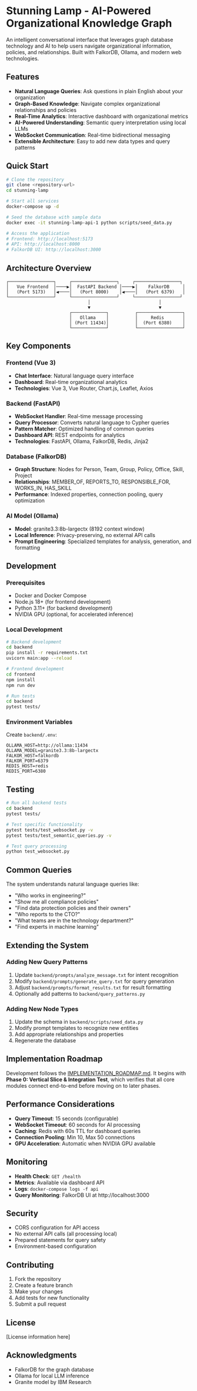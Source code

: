 # Stunning Lamp - AI-Powered Organizational Knowledge Graph

An intelligent conversational interface that leverages graph database technology and AI to help users navigate organizational information, policies, and relationships. Built with FalkorDB, Ollama, and modern web technologies.

## Features

- **Natural Language Queries**: Ask questions in plain English about your organization
- **Graph-Based Knowledge**: Navigate complex organizational relationships and policies
- **Real-Time Analytics**: Interactive dashboard with organizational metrics
- **AI-Powered Understanding**: Semantic query interpretation using local LLMs
- **WebSocket Communication**: Real-time bidirectional messaging
- **Extensible Architecture**: Easy to add new data types and query patterns

## Quick Start

```bash
# Clone the repository
git clone <repository-url>
cd stunning-lamp

# Start all services
docker-compose up -d

# Seed the database with sample data
docker exec -it stunning-lamp-api-1 python scripts/seed_data.py

# Access the application
# Frontend: http://localhost:5173
# API: http://localhost:8000
# FalkorDB UI: http://localhost:3000
```

## Architecture Overview

```
┌─────────────────┐     ┌─────────────────┐     ┌─────────────────┐
│   Vue Frontend  │────▶│  FastAPI Backend │────▶│    FalkorDB     │
│   (Port 5173)   │◀────│   (Port 8000)    │◀────│   (Port 6379)   │
└─────────────────┘     └─────────────────┘     └─────────────────┘
                               │                          │
                               ▼                          ▼
                        ┌─────────────┐          ┌─────────────────┐
                        │   Ollama    │          │     Redis       │
                        │ (Port 11434)│          │  (Port 6380)    │
                        └─────────────┘          └─────────────────┘
```

## Key Components

### Frontend (Vue 3)
- **Chat Interface**: Natural language query interface
- **Dashboard**: Real-time organizational analytics
- **Technologies**: Vue 3, Vue Router, Chart.js, Leaflet, Axios

### Backend (FastAPI)
- **WebSocket Handler**: Real-time message processing
- **Query Processor**: Converts natural language to Cypher queries
- **Pattern Matcher**: Optimized handling of common queries
- **Dashboard API**: REST endpoints for analytics
- **Technologies**: FastAPI, Ollama, FalkorDB, Redis, Jinja2

### Database (FalkorDB)
- **Graph Structure**: Nodes for Person, Team, Group, Policy, Office, Skill, Project
- **Relationships**: MEMBER_OF, REPORTS_TO, RESPONSIBLE_FOR, WORKS_IN, HAS_SKILL
- **Performance**: Indexed properties, connection pooling, query optimization

### AI Model (Ollama)
- **Model**: granite3.3:8b-largectx (8192 context window)
- **Local Inference**: Privacy-preserving, no external API calls
- **Prompt Engineering**: Specialized templates for analysis, generation, and formatting

## Development

### Prerequisites
- Docker and Docker Compose
- Node.js 18+ (for frontend development)
- Python 3.11+ (for backend development)
- NVIDIA GPU (optional, for accelerated inference)

### Local Development

```bash
# Backend development
cd backend
pip install -r requirements.txt
uvicorn main:app --reload

# Frontend development
cd frontend
npm install
npm run dev

# Run tests
cd backend
pytest tests/
```

### Environment Variables

Create `backend/.env`:
```env
OLLAMA_HOST=http://ollama:11434
OLLAMA_MODEL=granite3.3:8b-largectx
FALKOR_HOST=falkordb
FALKOR_PORT=6379
REDIS_HOST=redis
REDIS_PORT=6380
```

## Testing

```bash
# Run all backend tests
cd backend
pytest tests/

# Test specific functionality
pytest tests/test_websocket.py -v
pytest tests/test_semantic_queries.py -v

# Test query processing
python test_websocket.py
```

## Common Queries

The system understands natural language queries like:

- "Who works in engineering?"
- "Show me all compliance policies"
- "Find data protection policies and their owners"
- "Who reports to the CTO?"
- "What teams are in the technology department?"
- "Find experts in machine learning"

## Extending the System

### Adding New Query Patterns

1. Update `backend/prompts/analyze_message.txt` for intent recognition
2. Modify `backend/prompts/generate_query.txt` for query generation
3. Adjust `backend/prompts/format_results.txt` for result formatting
4. Optionally add patterns to `backend/query_patterns.py`

### Adding New Node Types

1. Update the schema in `backend/scripts/seed_data.py`
2. Modify prompt templates to recognize new entities
3. Add appropriate relationships and properties
4. Regenerate the database

## Implementation Roadmap

Development follows the [IMPLEMENTATION_ROADMAP.md](./REBUILD_DOCS/IMPLEMENTATION_ROADMAP.md). It begins with **Phase 0: Vertical Slice & Integration Test**, which verifies that all core modules connect end-to-end before moving on to later phases.

## Performance Considerations

- **Query Timeout**: 15 seconds (configurable)
- **WebSocket Timeout**: 60 seconds for AI processing
- **Caching**: Redis with 60s TTL for dashboard queries
- **Connection Pooling**: Min 10, Max 50 connections
- **GPU Acceleration**: Automatic when NVIDIA GPU available

## Monitoring

- **Health Check**: `GET /health`
- **Metrics**: Available via dashboard API
- **Logs**: `docker-compose logs -f api`
- **Query Monitoring**: FalkorDB UI at http://localhost:3000

## Security

- CORS configuration for API access
- No external API calls (all processing local)
- Prepared statements for query safety
- Environment-based configuration

## Contributing

1. Fork the repository
2. Create a feature branch
3. Make your changes
4. Add tests for new functionality
5. Submit a pull request

## License

[License information here]

## Acknowledgments

- FalkorDB for the graph database
- Ollama for local LLM inference
- Granite model by IBM Research